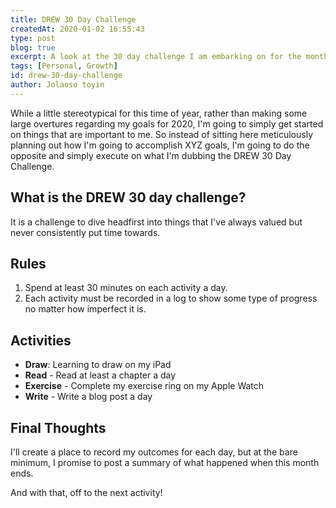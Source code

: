 ```yaml
---
title: DREW 30 Day Challenge
createdAt: 2020-01-02 16:55:43
type: post
blog: true
excerpt: A look at the 30 day challenge I am embarking on for the month of January.
tags: [Personal, Growth]
id: drew-30-day-challenge
author: Jolaoso toyin
---
```


While a little stereotypical for this time of year, rather than making some large overtures regarding my goals for 2020, I'm going to simply get started on things that are important to me. So instead of sitting here meticulously planning out how I'm going to accomplish XYZ goals, I'm going to do the opposite and simply execute on what I'm dubbing the DREW 30 Day Challenge.

## What is the DREW 30 day challenge?

It is a challenge to dive headfirst into things that I've always valued but never consistently put time towards.

## Rules

1. Spend at least 30 minutes on each activity a day.
1. Each activity must be recorded in a log to show some type of progress no matter how imperfect it is.

## Activities

- **Draw**: Learning to draw on my iPad
- **Read** - Read at least a chapter a day
- **Exercise** - Complete my exercise ring on my Apple Watch
- **Write** - Write a blog post a day

## Final Thoughts

I'll create a place to record my outcomes for each day, but at the bare minimum, I promise to post a summary of what happened when this month ends.

And with that, off to the next activity!
